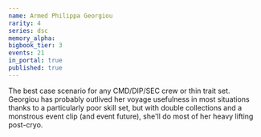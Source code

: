 ```yaml
---
name: Armed Philippa Georgiou
rarity: 4
series: dsc
memory_alpha:
bigbook_tier: 3
events: 21
in_portal: true
published: true
---
```


The best case scenario for any CMD/DIP/SEC crew or thin trait set. Georgiou has probably outlived her voyage usefulness in most situations thanks to a particularly poor skill set, but with double collections and a monstrous event clip (and event future), she'll do most of her heavy lifting post-cryo.
